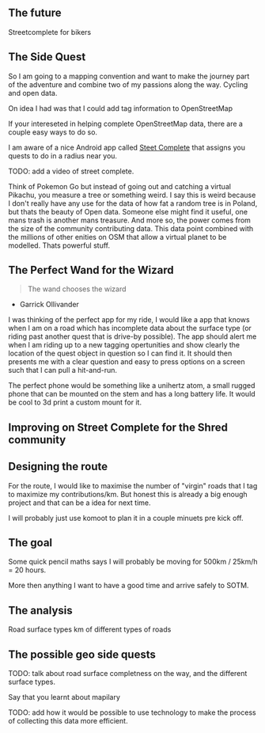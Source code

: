 
## The future

Streetcomplete for bikers

## The Side Quest

So I am going to a mapping convention and want to make the journey part of the adventure and combine two of my passions along the way. Cycling and open data.

On idea I had was that I could add tag information to OpenStreetMap

If your intereseted in helping complete OpenStreetMap data, there are a couple easy ways to do so.

I am aware of a nice Android app called [Steet Complete](https://streetcomplete.app) that assigns you quests to do in a radius near you.

TODO: add a video of street complete.

Think of Pokemon Go but instead of going out and catching a virtual Pikachu, you measure a tree or something weird. I say this is weird because I don't really have any use for the data of how fat a random tree is in Poland, but thats the beauty of Open data. Someone else might find it useful, one mans trash is another mans treasure. And more so, the power comes from the size of the community contributing data. This data point combined with the millions of other enities on OSM that allow a virtual planet to be modelled. Thats powerful stuff.

## The Perfect Wand for the Wizard

> The wand chooses the wizard

* Garrick Ollivander

I was thinking of the perfect app for my ride, I would like a app that knows when I am on a road which has incomplete data about the surface type (or riding past another quest that is drive-by possible). The app should alert me when I am riding up to a new tagging opertunities and show clearly the location of the quest object in question so I can find it. It should then presents me with a clear question and easy to press options on a screen such that I can pull a hit-and-run.

The perfect phone would be something like a unihertz atom, a small rugged phone that can be mounted on the stem and has a long battery life. It would be cool to 3d print a custom mount for it.

## Improving on Street Complete for the Shred community

## Designing the route

For the route, I would like to maximise the number of "virgin" roads that I tag to maximize my contributions/km. But honest this is already a big enough project and that can be a idea for next time.

I will probably just use komoot to plan it in a couple minuets pre kick off.

## The goal

Some quick pencil maths says I will probably be moving for 500km / 25km/h = 20 hours.

More then anything I want to have a good time and arrive safely to SOTM.

## The analysis

Road surface types
km of different types of roads

## The possible geo side quests

TODO: talk about road surface completness on the way, and the different surface types.

Say that you learnt about mapilary

TODO: add how it would be possible to use technology to make the process of collecting this data more efficient.
